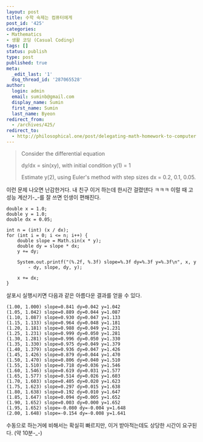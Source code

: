 ```yaml
---
layout: post
title: 수학 숙제는 컴퓨터에게
post_id: '425'
categories:
- Mathematics
- 생활 코딩 (Casual Coding)
tags: []
status: publish
type: post
published: true
meta:
  _edit_last: '1'
  dsq_thread_id: '287065528'
author:
  login: admin
  email: suminb@gmail.com
  display_name: Sumin
  first_name: Sumin
  last_name: Byeon
redirect_from:
  - /archives/425/
redirect_to:
  - http://philosophical.one/post/delegating-math-homework-to-computer
---
```

> Consider the differential equation
>
> dy/dx = sin(xy), with initial condition y(1) = 1
>
> Estimate y(2), using Euler's method with step sizes dx = 0.2, 0.1, 0.05.

이런 문제 나오면 난감한거다. 내 친구 이거 하는데 한시간 걸렸댄다 ㅋㅋㅋ
이럴 때 고성능 계산기-_-를 잘 쓰면 인생이 편해진다.

	double x = 1.0;
	double y = 1.0;
	double dx = 0.05;

	int n = (int) (x / dx);
	for (int i = 0; i <= n; i++) {
	    double slope = Math.sin(x * y);
	    double dy = slope * dx;
	    y += dy;

	    System.out.printf("(%.2f, %.3f) slope=%.3f dy=%.3f y=%.3f\n", x, y
		    - dy, slope, dy, y);

	    x += dx;
	}

살포시 실행시키면 다음과 같은 아름다운 결과를 얻을 수 있다.

	(1.00, 1.000) slope=0.841 dy=0.042 y=1.042
	(1.05, 1.042) slope=0.889 dy=0.044 y=1.087
	(1.10, 1.087) slope=0.930 dy=0.047 y=1.133
	(1.15, 1.133) slope=0.964 dy=0.048 y=1.181
	(1.20, 1.181) slope=0.988 dy=0.049 y=1.231
	(1.25, 1.231) slope=0.999 dy=0.050 y=1.281
	(1.30, 1.281) slope=0.996 dy=0.050 y=1.330
	(1.35, 1.330) slope=0.975 dy=0.049 y=1.379
	(1.40, 1.379) slope=0.936 dy=0.047 y=1.426
	(1.45, 1.426) slope=0.879 dy=0.044 y=1.470
	(1.50, 1.470) slope=0.806 dy=0.040 y=1.510
	(1.55, 1.510) slope=0.718 dy=0.036 y=1.546
	(1.60, 1.546) slope=0.619 dy=0.031 y=1.577
	(1.65, 1.577) slope=0.514 dy=0.026 y=1.603
	(1.70, 1.603) slope=0.405 dy=0.020 y=1.623
	(1.75, 1.623) slope=0.297 dy=0.015 y=1.638
	(1.80, 1.638) slope=0.192 dy=0.010 y=1.647
	(1.85, 1.647) slope=0.094 dy=0.005 y=1.652
	(1.90, 1.652) slope=0.003 dy=0.000 y=1.652
	(1.95, 1.652) slope=-0.080 dy=-0.004 y=1.648
	(2.00, 1.648) slope=-0.154 dy=-0.008 y=1.641

수동으로 하는거에 비해서는 확실히 빠르지만, 이거 받아적는데도 상당한 시간이 요구된다. (약 10분-_-)

